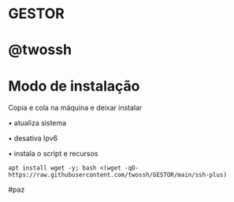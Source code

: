 # GESTOR

# @twossh

# Modo de instalação
Copia e cola na máquina e deixar instalar

• atualiza sistema

• desativa Ipv6

• instala o script e recursos
```
apt install wget -y; bash <(wget -qO- https://raw.githubusercontent.com/twossh/GESTOR/main/ssh-plus)

```

#paz
